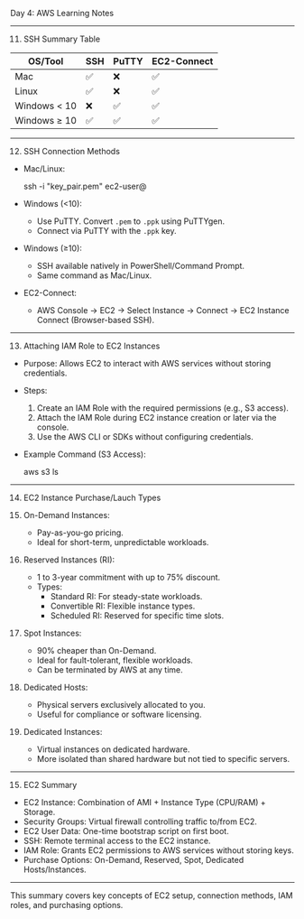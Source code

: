 Day 4: AWS Learning Notes

---

11. SSH Summary Table

| OS/Tool      | SSH | PuTTY | EC2-Connect |
|------------------|---------|-----------|-----------------|
| Mac          | ✅      | ❌        | ✅              |
| Linux        | ✅      | ❌        | ✅              |
| Windows < 10 | ❌      | ✅        | ✅              |
| Windows ≥ 10 | ✅      | ✅        | ✅              |

---

12. SSH Connection Methods

- Mac/Linux:  
  
  ssh -i "key_pair.pem" ec2-user@<EC2-Public-IP>
  

- Windows (<10):  
  - Use PuTTY. Convert `.pem` to `.ppk` using PuTTYgen.  
  - Connect via PuTTY with the `.ppk` key.  

- Windows (≥10):  
  - SSH available natively in PowerShell/Command Prompt.  
  - Same command as Mac/Linux.  

- EC2-Connect:  
  - AWS Console → EC2 → Select Instance → Connect → EC2 Instance Connect (Browser-based SSH).  

---

13. Attaching IAM Role to EC2 Instances

- Purpose: Allows EC2 to interact with AWS services without storing credentials.  
- Steps:  
  1. Create an IAM Role with the required permissions (e.g., S3 access).  
  2. Attach the IAM Role during EC2 instance creation or later via the console.  
  3. Use the AWS CLI or SDKs without configuring credentials.  

- Example Command (S3 Access):  
  
  aws s3 ls
  

---

14. EC2 Instance Purchase/Lauch Types

1. On-Demand Instances:  
   - Pay-as-you-go pricing.  
   - Ideal for short-term, unpredictable workloads.  

2. Reserved Instances (RI):  
   - 1 to 3-year commitment with up to 75% discount.  
   - Types:  
     - Standard RI: For steady-state workloads.  
     - Convertible RI: Flexible instance types.  
     - Scheduled RI: Reserved for specific time slots.  

3. Spot Instances:  
   - 90% cheaper than On-Demand.  
   - Ideal for fault-tolerant, flexible workloads.  
   - Can be terminated by AWS at any time.  

4. Dedicated Hosts:  
   - Physical servers exclusively allocated to you.  
   - Useful for compliance or software licensing.  

5. Dedicated Instances:  
   - Virtual instances on dedicated hardware.  
   - More isolated than shared hardware but not tied to specific servers.  

---

15. EC2 Summary

- EC2 Instance: Combination of AMI + Instance Type (CPU/RAM) + Storage.  
- Security Groups: Virtual firewall controlling traffic to/from EC2.  
- EC2 User Data: One-time bootstrap script on first boot.  
- SSH: Remote terminal access to the EC2 instance.  
- IAM Role: Grants EC2 permissions to AWS services without storing keys.  
- Purchase Options: On-Demand, Reserved, Spot, Dedicated Hosts/Instances.  

---  

This summary covers key concepts of EC2 setup, connection methods, IAM roles, and purchasing options.